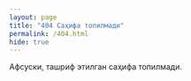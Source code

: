 ```yaml
---
layout: page
title: "404 Саҳифа топилмади"
permalink: /404.html
hide: true
---
```


Афсуски, ташриф этилган саҳифа топилмади.
